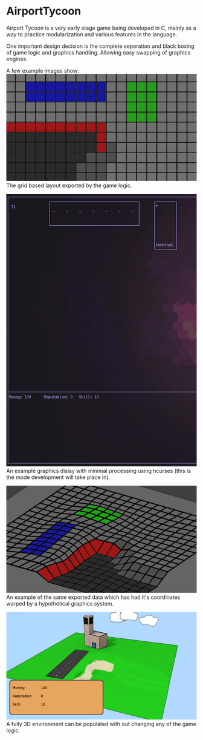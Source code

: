 # AirportTycoon

Airport Tycoon is a very early stage game being developed in C, mainly as a way to practice modularization and various features in the language.

One important design decision is the complete seperation and black boxing of game logic and graphics handling. Allowing easy swapping of graphics engines.

A few example images show: 
![screenshot](./exampleImages/gridBasic.png)
The grid based layout exported by the game logic.

![screenshot](./exampleImages/term.png)
An example graphics dislay with minimal processing using ncurses (this is the mode development will take place in). 

![screenshot](./exampleImages/gridComplex.png)
An example of the same exported data which has had it's coordinates warped by a hypothetical graphics system.

![screenshot](./exampleImages/3dex.png)
A fully 3D environment can be populated with out changing any of the game logic.

